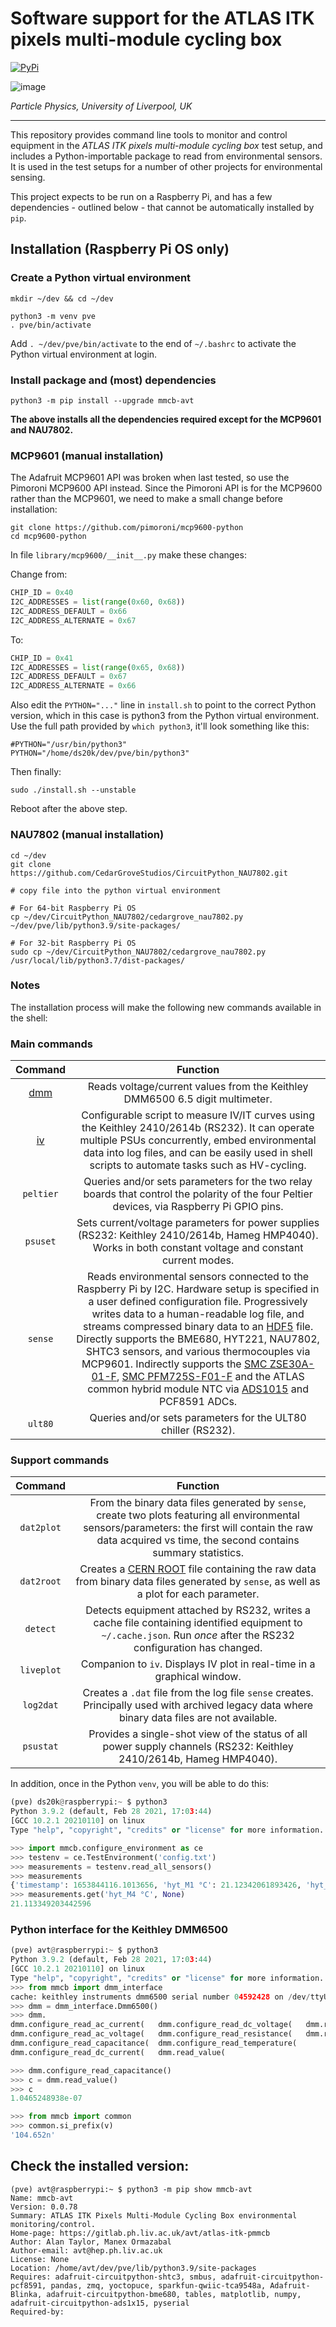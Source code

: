 # Software support for the ATLAS ITK pixels multi-module cycling box

[![PyPi](https://badge.fury.io/py/mmcb-avt.svg)](https://badge.fury.io/py/mmcb-avt)

![image](https://hep.ph.liv.ac.uk/~avt/pypi/logo.png)

*Particle Physics, University of Liverpool, UK*

----

This repository provides command line tools to monitor and control equipment in the *ATLAS ITK pixels multi-module cycling box* test setup, and includes a Python-importable package to read from environmental sensors. It is used in the test setups for a number of other projects for environmental sensing.

This project expects to be run on a Raspberry Pi, and has a few dependencies - outlined below - that cannot be automatically installed by `pip`.


## Installation (Raspberry Pi OS only)

### Create a Python virtual environment

```shell
mkdir ~/dev && cd ~/dev

python3 -m venv pve
. pve/bin/activate
```

Add `. ~/dev/pve/bin/activate` to the end of `~/.bashrc` to activate the Python virtual environment at login.

### Install package and (most) dependencies

```
python3 -m pip install --upgrade mmcb-avt
```

**The above installs all the dependencies required except for the MCP9601 and NAU7802.**

### MCP9601 (manual installation)

The Adafruit MCP9601 API was broken when last tested, so use the Pimoroni MCP9600 API instead. Since the Pimoroni API is for the MCP9600 rather than the MCP9601, we need to make a small change before installation:

```shell
git clone https://github.com/pimoroni/mcp9600-python
cd mcp9600-python
```

In file `library/mcp9600/__init__.py` make these changes:

Change from:

```python
CHIP_ID = 0x40
I2C_ADDRESSES = list(range(0x60, 0x68))
I2C_ADDRESS_DEFAULT = 0x66
I2C_ADDRESS_ALTERNATE = 0x67
```

To:

```python
CHIP_ID = 0x41
I2C_ADDRESSES = list(range(0x65, 0x68))
I2C_ADDRESS_DEFAULT = 0x67
I2C_ADDRESS_ALTERNATE = 0x66
```

Also edit the `PYTHON="..."` line in `install.sh` to point to the correct Python version, which in this case is python3 from the Python virtual environment. Use the full path provided by `which python3`, it'll look something like this:

```shell
#PYTHON="/usr/bin/python3"
PYTHON="/home/ds20k/dev/pve/bin/python3"
```

Then finally:

```shell
sudo ./install.sh --unstable
```

Reboot after the above step.

### NAU7802 (manual installation)

```shell
cd ~/dev
git clone https://github.com/CedarGroveStudios/CircuitPython_NAU7802.git

# copy file into the python virtual environment

# For 64-bit Raspberry Pi OS
cp ~/dev/CircuitPython_NAU7802/cedargrove_nau7802.py ~/dev/pve/lib/python3.9/site-packages/

# For 32-bit Raspberry Pi OS
sudo cp ~/dev/CircuitPython_NAU7802/cedargrove_nau7802.py /usr/local/lib/python3.7/dist-packages/
```

### Notes

The installation process will make the following new commands available in the shell:

### Main commands

|Command|Function|
|:---:|:---:|
|[dmm](packaging/src/mmcb/dmm.py)|Reads voltage/current values from the Keithley DMM6500 6.5 digit multimeter.|
|[iv](packaging/src/mmcb/iv.py)|Configurable script to measure IV/IT curves using the Keithley 2410/2614b (RS232). It can operate multiple PSUs concurrently, embed environmental data into log files, and can be easily used in shell scripts to automate tasks such as HV-cycling.|
|`peltier`|Queries and/or sets parameters for the two relay boards that control the polarity of the four Peltier devices, via Raspberry Pi GPIO pins.|
|`psuset`|Sets current/voltage parameters for power supplies (RS232: Keithley 2410/2614b, Hameg HMP4040). Works in both constant voltage and constant current modes.|
|`sense`|Reads environmental sensors connected to the Raspberry Pi by I2C. Hardware setup is specified in a user defined configuration file. Progressively writes data to a human-readable log file, and streams compressed binary data to an [HDF5](https://www.hdfgroup.org/solutions/hdf5/) file. Directly supports the BME680, HYT221, NAU7802, SHTC3 sensors, and various thermocouples via MCP9601. Indirectly supports the [SMC ZSE30A-01-F](https://www.smcpneumatics.com/ZSE30A-01-F.html), [SMC PFM725S-F01-F](https://www.smcpneumatics.com/PFM725S-F01-F.html) and the ATLAS common hybrid module NTC via [ADS1015](https://www.ti.com/product/ADS1015) and PCF8591 ADCs.|
|`ult80`|Queries and/or sets parameters for the ULT80 chiller (RS232).|


### Support commands

|Command|Function|
|:---:|:---:|
|`dat2plot`|From the binary data files generated by `sense`, create two plots featuring all environmental sensors/parameters: the first will contain the raw data acquired vs time, the second contains summary statistics.|
|`dat2root`|Creates a [CERN ROOT](https://root.cern.ch) file containing the raw data from binary data files generated by `sense`, as well as a plot for each parameter.|
|`detect`|Detects equipment attached by RS232, writes a cache file containing identified equipment to `~/.cache.json`. Run *once* after the RS232 configuration has changed.|
|`liveplot`|Companion to `iv`. Displays IV plot in real-time in a graphical window.|
|`log2dat`|Creates a `.dat` file from the log file `sense` creates. Principally used with archived legacy data where binary data files are not available.|
|`psustat`|Provides a single-shot view of the status of all power supply channels (RS232: Keithley 2410/2614b, Hameg HMP4040).|


In addition, once in the Python `venv`, you will be able to do this:

```python
(pve) ds20k@raspberrypi:~ $ python3
Python 3.9.2 (default, Feb 28 2021, 17:03:44)
[GCC 10.2.1 20210110] on linux
Type "help", "copyright", "credits" or "license" for more information.

>>> import mmcb.configure_environment as ce
>>> testenv = ce.TestEnvironment('config.txt')
>>> measurements = testenv.read_all_sensors()
>>> measurements
{'timestamp': 1653844116.1013656, 'hyt_M1 °C': 21.12342061893426, 'hyt_M1 RH%': 0.0, 'hyt_env °C': 21.324848928767622, 'hyt_env RH%': 0.0, 'hyt_M4 °C': 21.113349203442596, 'hyt_M4 RH%': 0.0, 'ntc_M1 °C': 18.874264620930205, 'smc kPa': -95.29101904000001, 'ntc_M4 °C': -60.849429204693735, 'TC_VC4 °C': 20.3125, 'TC_VC1 °C': 19.375, 'TC_N2 °C': 20.75, 'TC_VC3 °C': 21.0, 'TC_VC2 °C': 21.25, 'sht_ambient °C': 23.43, 'sht_ambient RH%': 31.48, 'bme_ambient °C': 23.924921875, 'bme_ambient RH%': 26.04732304850249, 'bme_ambient hPa': 1014.36410289236}
>>> measurements.get('hyt_M4 °C', None)
21.113349203442596
```

### Python interface for the Keithley DMM6500

```python
(pve) avt@raspberrypi:~ $ python3
Python 3.9.2 (default, Feb 28 2021, 17:03:44)
[GCC 10.2.1 20210110] on linux
Type "help", "copyright", "credits" or "license" for more information.
>>> from mmcb import dmm_interface
cache: keithley instruments dmm6500 serial number 04592428 on /dev/ttyUSB0
>>> dmm = dmm_interface.Dmm6500()
>>> dmm.
dmm.configure_read_ac_current(   dmm.configure_read_dc_voltage(   dmm.remove(
dmm.configure_read_ac_voltage(   dmm.configure_read_resistance(   dmm.removed
dmm.configure_read_capacitance(  dmm.configure_read_temperature(
dmm.configure_read_dc_current(   dmm.read_value(

>>> dmm.configure_read_capacitance()
>>> c = dmm.read_value()
>>> c
1.0465248938e-07

>>> from mmcb import common
>>> common.si_prefix(v)
'104.652n'
```

## Check the installed version:

```console
(pve) avt@raspberrypi:~ $ python3 -m pip show mmcb-avt
Name: mmcb-avt
Version: 0.0.78
Summary: ATLAS ITK Pixels Multi-Module Cycling Box environmental monitoring/control.
Home-page: https://gitlab.ph.liv.ac.uk/avt/atlas-itk-pmmcb
Author: Alan Taylor, Manex Ormazabal
Author-email: avt@hep.ph.liv.ac.uk
License: None
Location: /home/avt/dev/pve/lib/python3.9/site-packages
Requires: adafruit-circuitpython-shtc3, smbus, adafruit-circuitpython-pcf8591, pandas, zmq, yoctopuce, sparkfun-qwiic-tca9548a, Adafruit-Blinka, adafruit-circuitpython-bme680, tables, matplotlib, numpy, adafruit-circuitpython-ads1x15, pyserial
Required-by:
```

